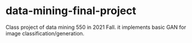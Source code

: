 # data-mining-final-project
Class project of data mining 550 in 2021 Fall. it implements basic GAN for image classification/generation. 
